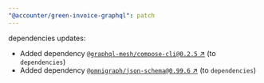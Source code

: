 ```yaml
---
"@accounter/green-invoice-graphql": patch
---
```

dependencies updates:
  - Added dependency [`@graphql-mesh/compose-cli@0.2.5` ↗︎](https://www.npmjs.com/package/@graphql-mesh/compose-cli/v/0.2.5) (to `dependencies`)
  - Added dependency [`@omnigraph/json-schema@0.99.6` ↗︎](https://www.npmjs.com/package/@omnigraph/json-schema/v/0.99.6) (to `dependencies`)
